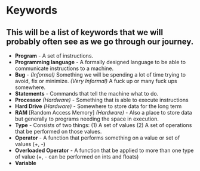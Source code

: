 # Keywords

## This will be a list of keywords that we will probably often see as we go through our journey.



* **Program** - A set of instructions.
* **Programming language** - A formally designed language to be able to communicate instructions to a machine.
* **Bug** - *(Informal)* Something we will be spending a lot of time trying to avoid, fix or minimize.
*(Very Informal)* A fuck up or many fuck ups somewhere.
* **Statements** - Commands that tell the machine what to do.
* **Processor** *(Hardware)* - Something that is able to execute instructions
* **Hard Drive** *(Hardware)* - Somewhere to store data for the long term
* **RAM** [Random Access Memory] *(Hardware)* - Also a place to store data but generally to programs needing the space in execution.
* **Type** - Consists of two things: (1) A set of values (2) A set of operations that be performed on those values.
* **Operator** - A function that performs something on a value or set of values (+, -)
* **Overloaded Operator** - A function that be applied to more than one type of value (+, - can be performed on ints and floats)
* **Variable**